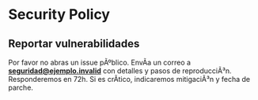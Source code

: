 ﻿# Security Policy

## Reportar vulnerabilidades

Por favor no abras un issue pÃºblico. EnvÃ­a un correo a **seguridad@ejemplo.invalid** con detalles y pasos de reproducciÃ³n.
Responderemos en 72h. Si es crÃ­tico, indicaremos mitigaciÃ³n y fecha de parche.
